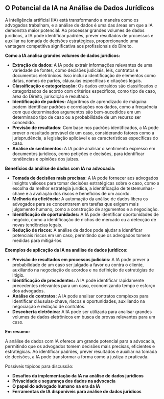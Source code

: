 ## O Potencial da IA na Análise de Dados Jurídicos

A inteligência artificial (IA) está transformando a maneira como os advogados trabalham, e a análise de dados é uma das áreas em que a IA demonstra maior potencial. Ao processar grandes volumes de dados jurídicos, a IA pode identificar padrões, prever resultados de processos e auxiliar na tomada de decisões estratégicas, proporcionando uma vantagem competitiva significativa aos profissionais do Direito.

**Como a IA analisa grandes volumes de dados jurídicos:**

* **Extração de dados:** A IA pode extrair informações relevantes de uma variedade de fontes, como decisões judiciais, leis, contratos e documentos eletrônicos. Isso inclui a identificação de elementos como datas, nomes de partes, cláusulas específicas e citações legais.
* **Classificação e categorização:** Os dados extraídos são classificados e categorizados de acordo com critérios específicos, como tipo de caso, área do Direito, jurisdição e resultado.
* **Identificação de padrões:** Algoritmos de aprendizado de máquina podem identificar padrões e correlações nos dados, como a frequência com que determinados argumentos são bem-sucedidos em um determinado tipo de caso ou a probabilidade de um recurso ser concedido.
* **Previsão de resultados:** Com base nos padrões identificados, a IA pode prever o resultado provável de um caso, considerando fatores como a jurisprudência, a legislação aplicável e as características específicas do caso.
* **Análise de sentimentos:** A IA pode analisar o sentimento expresso em documentos jurídicos, como petições e decisões, para identificar tendências e opiniões dos juízes.

**Benefícios da análise de dados com IA na advocacia:**

* **Tomada de decisões mais precisas:** A IA pode fornecer aos advogados insights valiosos para tomar decisões estratégicas sobre o caso, como a escolha da melhor estratégia jurídica, a identificação de testemunhas-chave e a avaliação dos riscos e benefícios de um acordo.
* **Melhoria da eficiência:** A automação da análise de dados libera os advogados para se concentrarem em tarefas que exigem mais julgamento humano, como a construção de argumentos e a negociação.
* **Identificação de oportunidades:** A IA pode identificar oportunidades de negócio, como a identificação de nichos de mercado ou a detecção de novas tendências legais.
* **Redução de riscos:** A análise de dados pode ajudar a identificar potenciais riscos em um caso, permitindo que os advogados tomem medidas para mitigá-los.

**Exemplos de aplicação da IA na análise de dados jurídicos:**

* **Previsão de resultados em processos judiciais:** A IA pode prever a probabilidade de um caso ser julgado a favor ou contra o cliente, auxiliando na negociação de acordos e na definição de estratégias de litígio.
* **Identificação de precedentes:** A IA pode identificar rapidamente precedentes relevantes para um caso, economizando tempo e esforço dos advogados.
* **Análise de contratos:** A IA pode analisar contratos complexos para identificar cláusulas-chave, riscos e oportunidades, auxiliando na negociação e redação de contratos.
* **Descoberta eletrônica:** A IA pode ser utilizada para analisar grandes volumes de dados eletrônicos em busca de provas relevantes para um caso.

**Em resumo:**

A análise de dados com IA oferece um grande potencial para a advocacia, permitindo que os advogados tomem decisões mais precisas, eficientes e estratégicas. Ao identificar padrões, prever resultados e auxiliar na tomada de decisões, a IA pode transformar a forma como a justiça é praticada.

Possíveis tópicos para discussão:

* **Desafios da implementação da IA na análise de dados jurídicos**
* **Privacidade e segurança dos dados na advocacia**
* **O papel do advogado humano na era da IA**
* **Ferramentas de IA disponíveis para análise de dados jurídicos**
